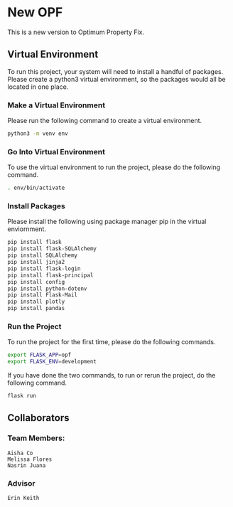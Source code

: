 # New OPF
This is a new version to Optimum Property Fix.

## Virtual Environment
To run this project, your system will need to install a handful of packages. Please create a python3 virtual environment, so the packages would all be located in one place. 

### Make a Virtual Environment
Please run the following command to create a virtual environment.

``` bash
python3 -m venv env
```
### Go Into Virtual Environment
To use the virtual environment to run the project, please do the following command.

```bash
. env/bin/activate
```

### Install Packages
Please install the following using package manager pip in the virtual enviornment.

```bash
pip install flask
pip install flask-SQLAlchemy
pip install SQLAlchemy
pip install jinja2
pip install flask-login
pip install flask-principal
pip install config
pip install python-dotenv
pip install Flask-Mail
pip install plotly
pip install pandas
```

### Run the Project
To run the project for the first time, please do the following commands.

```bash
export FLASK_APP=opf
export FLASK_ENV=development
```
If you have done the two commands, to run or rerun the project, do the following command.

``` bash
flask run
```

## Collaborators

### Team Members:
    Aisha Co
    Melissa Flores
    Nasrin Juana

### Advisor
    Erin Keith
